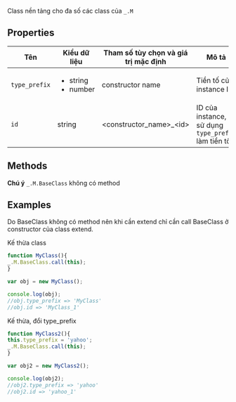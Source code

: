 Class nền tảng cho đa số các class của <code>_.M</code>

## Properties
<table class="table table-striped">
    <thead>
    <tr>
        <th>Tên</th>
        <th>Kiểu dữ liệu</th>
        <th>Tham số tùy chọn và giá trị mặc định</th>
        <th>Mô tả</th>
    </tr>
    </thead>
    <tbody>
    <tr>
        <td><code>type_prefix</code></td>
        <td>
            <ul>
                <li>string</li>
                <li>number</li>
            </ul>
        </td>
        <td>constructor name</td>
        <td>Tiền tố của instance ID</td>
    </tr>
    <tr>
        <td><code>id</code></td>
        <td>string</td>
        <td>&lt;constructor_name&gt;_&lt;id&gt;</td>
        <td>ID của instance, sử dụng <code>type_prefix</code> làm tiền tố</td>
    </tr>
    </tbody>
</table>

## Methods
<div class="alert alert-info">
	<strong>Chú ý</strong> <code>_.M.BaseClass</code> không có method
</div>



## Examples
Do BaseClass không có method nên khi cần extend chỉ cần call BaseClass ở constructor của class extend.

Kế thừa class
```js
function MyClass(){
_.M.BaseClass.call(this);
}

var obj = new MyClass();

console.log(obj);
//obj.type_prefix => 'MyClass'
//obj.id => 'MyClass_1'
```

Kế thừa, đổi type_prefix
```js
function MyClass2(){
this.type_prefix = 'yahoo';
_.M.BaseClass.call(this);
}

var obj2 = new MyClass2();

console.log(obj2);
//obj2.type_prefix => 'yahoo'
//obj2.id => 'yahoo_1'